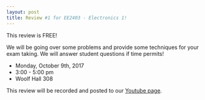 ```yaml
---
layout: post
title: Review #1 for EE2403 - Electronics 1!
---
```

This review is FREE! 

We will be going over some problems and provide some techniques for your exam taking. We will answer student questions if time permits!

- Monday, October 9th, 2017
- 3:00 - 5:00 pm
- Woolf Hall 308

This review will be recorded and posted to our [Youtube page](https://www.youtube.com/channel/UCV0OmOABl9S8e4QHvtNHLow).
